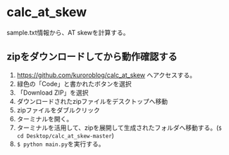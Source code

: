 # calc_at_skew
sample.txt情報から、AT skewを計算する。

## zipをダウンロードしてから動作確認する
1. https://github.com/kuroroblog/calc_at_skew へアクセスする。
2. 緑色の「Code」と書かれたボタンを選択
3. 「Download ZIP」を選択
4. ダウンロードされたzipファイルをデスクトップへ移動
5. zipファイルをダブルクリック
6. ターミナルを開く。
7. ターミナルを活用して、zipを展開して生成されたフォルダへ移動する。(`$ cd Desktop/calc_at_skew-master`)
8. `$ python main.py`を実行する。
